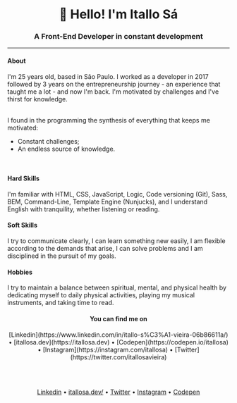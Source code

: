 <h1 align="center">👋 Hello! I'm Itallo Sá</h1>
<h3 align="center">A Front-End Developer in constant development</h3>

---

<h4 align="left">About</h4>
I'm 25 years old, based in São Paulo. I worked as a developer in 2017 followed by 3 years on the entrepreneurship journey - an experience that taught me a lot - and now I'm back. I'm motivated by challenges and I've thirst for knowledge.<br><br>

I found in the programming the synthesis of everything that keeps me motivated:
  * Constant challenges;
  * An endless source of knowledge.
<br>

<h4 align="left">Hard Skills</h4>
I'm familiar with HTML, CSS, JavaScript, Logic, Code versioning (Git), Sass, BEM, Command-Line, Template Engine (Nunjucks), and I understand English with tranquility, whether listening or reading.
<br>

<h4 align="left">Soft Skills</h4>
I try to communicate clearly, I can learn something new easily, I am flexible according to the demands that arise, I can solve problems and I am disciplined in the pursuit of my goals.
<br>

<h4 align="left">Hobbies</h4>
I try to maintain a balance between spiritual, mental, and physical health by dedicating myself to daily physical activities, playing my musical instruments, and taking time to read.
<br>



<h4 align="center">You can find me on</h4>

<p align="center"> [Linkedin](https://www.linkedin.com/in/itallo-s%C3%A1-vieira-06b86611a/)  •  [itallosa.dev](https://itallosa.dev)  •  [Codepen](https://codepen.io/itallosa)  •  [Instagram](https://instagram.com/itallosa)  •  [Twitter](https://twitter.com/itallosavieira)</p>
<br><br>

<p align="center">
        <a href="https://www.linkedin.com/in/itallo-s%C3%A1-vieira-06b86611a/" target="_blank">Linkedin</a>   •   
        <a href="itallosa.dev" target="_blank">itallosa.dev/</a>   •   
        <a href="https://twitter.com/itallosavieira target="_blank"">Twitter</a>   •   
        <a href="https://instagram.com/itallosa target="_blank"">Instagram</a>   •   
        <a href="https://codepen.io/itallosa" target="_blank">Codepen</a>
</p>


<!--
**itallosavieira/itallosavieira** is a ✨ _special_ ✨ repository because its `README.md` (this file) appears on your GitHub profile.

Here are some ideas to get you started:

- 🔭 I’m currently working on ...
- 🌱 I’m currently learning ...
- 👯 I’m looking to collaborate on ...
- 🤔 I’m looking for help with ...
- 💬 Ask me about ...
- 📫 How to reach me: ...
- 😄 Pronouns: ...
- ⚡ Fun fact: ...
-->
